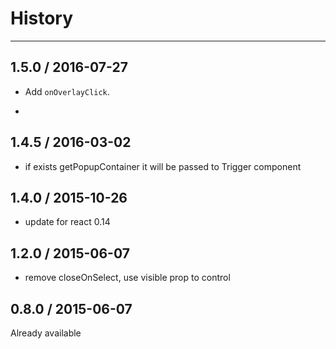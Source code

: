 # History
----

## 1.5.0 / 2016-07-27

- Add `onOverlayClick`.

-

## 1.4.5 / 2016-03-02

- if exists getPopupContainer it will be passed to Trigger component

## 1.4.0 / 2015-10-26

- update for react 0.14

## 1.2.0 / 2015-06-07

- remove closeOnSelect, use visible prop to control

## 0.8.0 / 2015-06-07

Already available
